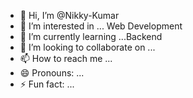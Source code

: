 - 👋 Hi, I’m @Nikky-Kumar
- 👀 I’m interested in ... Web Development
- 🌱 I’m currently learning ...Backend
- 💞️ I’m looking to collaborate on ...
- 📫 How to reach me ...
- 😄 Pronouns: ...
- ⚡ Fun fact: ...

<!---
nikky-kumar7505/nikky-kumar7505 is a ✨ special ✨ repository because its `README.md` (this file) appears on your GitHub profile.
You can click the Preview link to take a look at your changes.
--->
